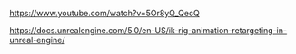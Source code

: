 https://www.youtube.com/watch?v=5Or8yQ_QecQ

https://docs.unrealengine.com/5.0/en-US/ik-rig-animation-retargeting-in-unreal-engine/
